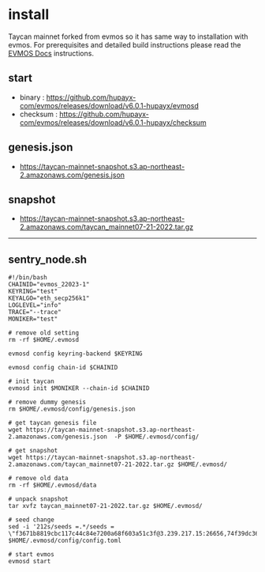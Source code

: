 # install

Taycan mainnet forked from evmos so it has same way to installation with evmos.
For prerequisites and detailed build instructions please read the [EVMOS Docs](https://docs.evmos.org/) instructions. 

## start
- binary : https://github.com/hupayx-com/evmos/releases/download/v6.0.1-hupayx/evmosd
- checksum : https://github.com/hupayx-com/evmos/releases/download/v6.0.1-hupayx/checksum

## genesis.json
- https://taycan-mainnet-snapshot.s3.ap-northeast-2.amazonaws.com/genesis.json

## snapshot
- https://taycan-mainnet-snapshot.s3.ap-northeast-2.amazonaws.com/taycan_mainnet07-21-2022.tar.gz

---
## sentry_node.sh
```
#!/bin/bash
CHAINID="evmos_22023-1"
KEYRING="test"
KEYALGO="eth_secp256k1"
LOGLEVEL="info"
TRACE="--trace"
MONIKER="test"

# remove old setting
rm -rf $HOME/.evmosd

evmosd config keyring-backend $KEYRING

evmosd config chain-id $CHAINID

# init taycan
evmosd init $MONIKER --chain-id $CHAINID

# remove dummy genesis
rm $HOME/.evmosd/config/genesis.json

# get taycan genesis file
wget https://taycan-mainnet-snapshot.s3.ap-northeast-2.amazonaws.com/genesis.json  -P $HOME/.evmosd/config/

# get snapshot
wget https://taycan-mainnet-snapshot.s3.ap-northeast-2.amazonaws.com/taycan_mainnet07-21-2022.tar.gz $HOME/.evmosd/

# remove old data
rm -rf $HOME/.evmosd/data

# unpack snapshot
tar xvfz taycan_mainnet07-21-2022.tar.gz $HOME/.evmosd/

# seed change
sed -i '212s/seeds =.*/seeds = \"f3671b8819cbc117c44c84e7200a68f603a51c3f@3.239.217.15:26656,74f39dc36c5810494fe3f6018247aeccdd144db5@13.125.228.53:26656,b884fe0cd83ac85ee275afa14d1ff26ab09e770d@18.130.167.110:26656"/' $HOME/.evmosd/config/config.toml

# start evmos
evmosd start
```


